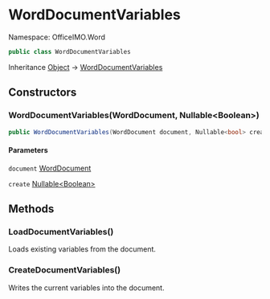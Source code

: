 # WordDocumentVariables

Namespace: OfficeIMO.Word

```csharp
public class WordDocumentVariables
```

Inheritance [Object](https://docs.microsoft.com/en-us/dotnet/api/system.object) → [WordDocumentVariables](./officeimo.word.worddocumentvariables.md)

## Constructors

### **WordDocumentVariables(WordDocument, Nullable&lt;Boolean&gt;)**

```csharp
public WordDocumentVariables(WordDocument document, Nullable<bool> create)
```

#### Parameters

`document` [WordDocument](./officeimo.word.worddocument.md)<br>

`create` [Nullable&lt;Boolean&gt;](https://docs.microsoft.com/en-us/dotnet/api/system.nullable-1)<br>

## Methods

### **LoadDocumentVariables()**

Loads existing variables from the document.

### **CreateDocumentVariables()**

Writes the current variables into the document.

